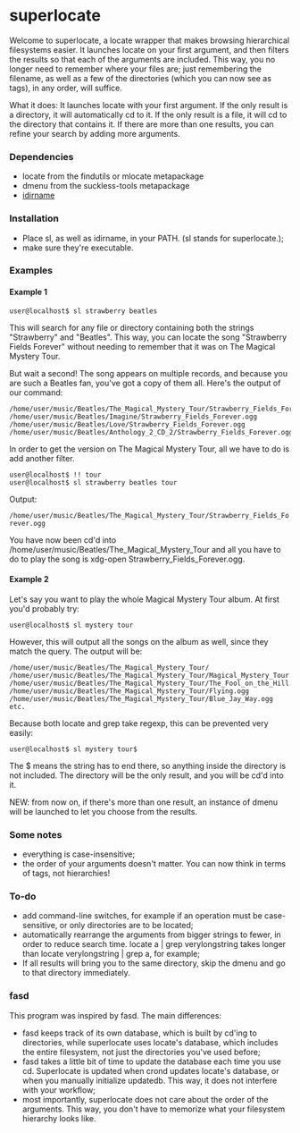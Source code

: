 superlocate
===========

 Welcome to superlocate, a locate wrapper that makes browsing hierarchical filesystems easier. It launches locate on your first argument, and then filters the results so that each of the arguments are included. This way, you no longer need to remember where your files are; just remembering the filename, as well as a few of the directories (which you can now see as tags), in any order, will suffice.

 What it does:
 It launches locate with your first argument. If the only result is a directory, it will automatically cd to it. If the only result is a file, it will cd to the directory that contains it. If there are more than one results, you can refine your search by adding more arguments.

### Dependencies
 - locate from the findutils or mlocate metapackage
 - dmenu from the suckless-tools metapackage
 - [idirname](https://github.com/Antithesisx/idirname)
 
### Installation
 - Place sl, as well as idirname, in your PATH. (sl stands for superlocate.);
 - make sure they're executable.

### Examples
#### Example 1
`user@localhost$ sl strawberry beatles`

 This will search for any file or directory containing both the strings "Strawberry" and "Beatles". This way, you can locate the song "Strawberry Fields Forever" without needing to remember that it was on The Magical Mystery Tour.

 But wait a second! The song appears on multiple records, and because you are such a Beatles fan, you've got a copy of them all. Here's the output of our command:

```
/home/user/music/Beatles/The_Magical_Mystery_Tour/Strawberry_Fields_Forever.ogg
/home/user/music/Beatles/Imagine/Strawberry_Fields_Forever.ogg
/home/user/music/Beatles/Love/Strawberry_Fields_Forever.ogg
/home/user/music/Beatles/Anthology_2_CD_2/Strawberry_Fields_Forever.ogg
```

 In order to get the version on The Magical Mystery Tour, all we have to do is add another filter.

```
user@localhost$ !! tour
user@localhost$ sl strawberry beatles tour
```

 Output:

`/home/user/music/Beatles/The_Magical_Mystery_Tour/Strawberry_Fields_Forever.ogg`

 You have now been cd'd into /home/user/music/Beatles/The_Magical_Mystery_Tour and all you have to do to play the song is xdg-open Strawberry_Fields_Forever.ogg.


#### Example 2

 Let's say you want to play the whole Magical Mystery Tour album. At first you'd probably try:

`user@localhost$ sl mystery tour`

 However, this will output all the songs on the album as well, since they match the query. The output will be:

```
/home/user/music/Beatles/The_Magical_Mystery_Tour/
/home/user/music/Beatles/The_Magical_Mystery_Tour/Magical_Mystery_Tour.ogg
/home/user/music/Beatles/The_Magical_Mystery_Tour/The_Fool_on_the_Hill.ogg
/home/user/music/Beatles/The_Magical_Mystery_Tour/Flying.ogg
/home/user/music/Beatles/The_Magical_Mystery_Tour/Blue_Jay_Way.ogg
etc.
```

 Because both locate and grep take regexp, this can be prevented very easily:

`user@localhost$ sl mystery tour$`

 The $ means the string has to end there, so anything inside the directory is not included. The directory will be the only result, and you will be cd'd into it.


 NEW: from now on, if there's more than one result, an instance of dmenu will be launched to let you choose from the results.

### Some notes
 - everything is case-insensitive;
 - the order of your arguments doesn't matter. You can now think in terms of tags, not hierarchies!

### To-do
 - add command-line switches, for example if an operation must be case-sensitive, or only directories are to be located;
 - automatically rearrange the arguments from bigger strings to fewer, in order to reduce search time. locate a | grep verylongstring takes longer than locate verylongstring | grep a, for example;
 - If all results will bring you to the same directory, skip the dmenu and go to that directory immediately.

### fasd
 This program was inspired by fasd. The main differences:
 - fasd keeps track of its own database, which is built by cd'ing to directories, while superlocate uses locate's database, which includes the entire filesystem, not just the directories you've used before;
 - fasd takes a little bit of time to update the database each time you use cd. Superlocate is updated when crond updates locate's database, or when you manually initialize updatedb. This way, it does not interfere with your workflow;
 - most importantly, superlocate does not care about the order of the arguments. This way, you don't have to memorize what your filesystem hierarchy looks like.


